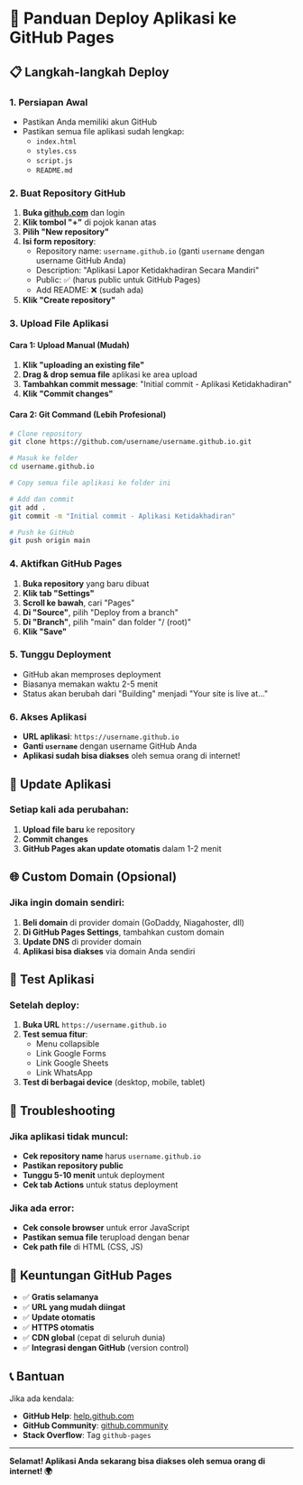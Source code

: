 # 🚀 Panduan Deploy Aplikasi ke GitHub Pages

## 📋 **Langkah-langkah Deploy**

### **1. Persiapan Awal**
- Pastikan Anda memiliki akun GitHub
- Pastikan semua file aplikasi sudah lengkap:
  - `index.html`
  - `styles.css`
  - `script.js`
  - `README.md`

### **2. Buat Repository GitHub**

1. **Buka [github.com](https://github.com)** dan login
2. **Klik tombol "+"** di pojok kanan atas
3. **Pilih "New repository"**
4. **Isi form repository**:
   - Repository name: `username.github.io` (ganti `username` dengan username GitHub Anda)
   - Description: "Aplikasi Lapor Ketidakhadiran Secara Mandiri"
   - Public: ✅ (harus public untuk GitHub Pages)
   - Add README: ❌ (sudah ada)
5. **Klik "Create repository"**

### **3. Upload File Aplikasi**

#### **Cara 1: Upload Manual (Mudah)**
1. **Klik "uploading an existing file"**
2. **Drag & drop semua file** aplikasi ke area upload
3. **Tambahkan commit message**: "Initial commit - Aplikasi Ketidakhadiran"
4. **Klik "Commit changes"**

#### **Cara 2: Git Command (Lebih Profesional)**
```bash
# Clone repository
git clone https://github.com/username/username.github.io.git

# Masuk ke folder
cd username.github.io

# Copy semua file aplikasi ke folder ini

# Add dan commit
git add .
git commit -m "Initial commit - Aplikasi Ketidakhadiran"

# Push ke GitHub
git push origin main
```

### **4. Aktifkan GitHub Pages**

1. **Buka repository** yang baru dibuat
2. **Klik tab "Settings"**
3. **Scroll ke bawah**, cari "Pages"
4. **Di "Source"**, pilih "Deploy from a branch"
5. **Di "Branch"**, pilih "main" dan folder "/ (root)"
6. **Klik "Save"**

### **5. Tunggu Deployment**

- GitHub akan memproses deployment
- Biasanya memakan waktu 2-5 menit
- Status akan berubah dari "Building" menjadi "Your site is live at..."

### **6. Akses Aplikasi**

- **URL aplikasi**: `https://username.github.io`
- **Ganti `username`** dengan username GitHub Anda
- **Aplikasi sudah bisa diakses** oleh semua orang di internet!

## 🔄 **Update Aplikasi**

### **Setiap kali ada perubahan:**
1. **Upload file baru** ke repository
2. **Commit changes**
3. **GitHub Pages akan update otomatis** dalam 1-2 menit

## 🌐 **Custom Domain (Opsional)**

### **Jika ingin domain sendiri:**
1. **Beli domain** di provider domain (GoDaddy, Niagahoster, dll)
2. **Di GitHub Pages Settings**, tambahkan custom domain
3. **Update DNS** di provider domain
4. **Aplikasi bisa diakses** via domain Anda sendiri

## 📱 **Test Aplikasi**

### **Setelah deploy:**
1. **Buka URL** `https://username.github.io`
2. **Test semua fitur**:
   - Menu collapsible
   - Link Google Forms
   - Link Google Sheets
   - Link WhatsApp
3. **Test di berbagai device** (desktop, mobile, tablet)

## 🚨 **Troubleshooting**

### **Jika aplikasi tidak muncul:**
- **Cek repository name** harus `username.github.io`
- **Pastikan repository public**
- **Tunggu 5-10 menit** untuk deployment
- **Cek tab Actions** untuk status deployment

### **Jika ada error:**
- **Cek console browser** untuk error JavaScript
- **Pastikan semua file** terupload dengan benar
- **Cek path file** di HTML (CSS, JS)

## 🎉 **Keuntungan GitHub Pages**

- ✅ **Gratis selamanya**
- ✅ **URL yang mudah diingat**
- ✅ **Update otomatis**
- ✅ **HTTPS otomatis**
- ✅ **CDN global** (cepat di seluruh dunia)
- ✅ **Integrasi dengan GitHub** (version control)

## 📞 **Bantuan**

Jika ada kendala:
- **GitHub Help**: [help.github.com](https://help.github.com)
- **GitHub Community**: [github.community](https://github.community)
- **Stack Overflow**: Tag `github-pages`

---

**Selamat! Aplikasi Anda sekarang bisa diakses oleh semua orang di internet! 🌍**

